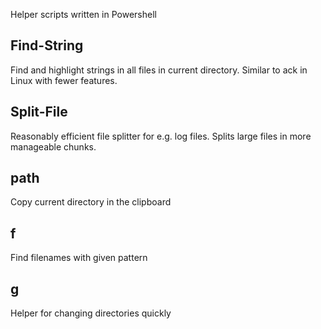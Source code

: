 Helper scripts written in Powershell

## Find-String

Find and highlight strings in all files in current directory. Similar to ack in Linux with fewer features.

## Split-File

Reasonably efficient file splitter for e.g. log files. Splits large files in more manageable chunks.

## path

Copy current directory in the clipboard

## f

Find filenames with given pattern

## g

Helper for changing directories quickly
